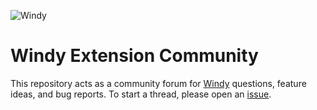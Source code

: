 ![Windy](https://usewindy.com/img/card.png)

# Windy Extension Community

This repository acts as a community forum for [Windy](https://beyondco.de) questions, feature ideas, and bug reports. To start a thread, please open an [issue](https://github.com/beyondcode/windy-community/issues).
